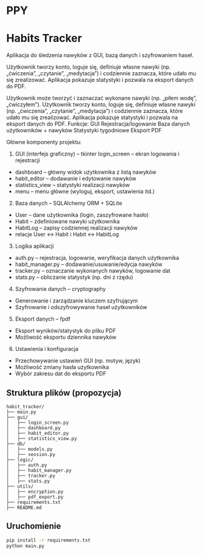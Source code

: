 # PPY
# Habits Tracker
Aplikacja do śledzenia nawyków z GUI, bazą danych i szyfrowaniem haseł.

Użytkownik tworzy konto, loguje się, definiuje własne nawyki (np. „ćwiczenia”, „czytanie”, „medytacja”) i codziennie zaznacza, które udało mu się zrealizować. Aplikacja pokazuje statystyki i pozwala na eksport danych do PDF.

Użytkownik może tworzyć i zaznaczać wykonane nawyki (np. „piłem wodę”, „ćwiczyłem”). Użytkownik tworzy konto, loguje się, definiuje własne nawyki (np. „ćwiczenia”, „czytanie”, „medytacja”) i codziennie zaznacza, które udało mu się zrealizować. Aplikacja pokazuje statystyki i pozwala na eksport danych do PDF. Funkcje:
GUI
Rejestracja/logowanie
Baza danych użytkowników + nawyków
Statystyki tygodniowe
Eksport PDF

Główne komponenty projektu:
1. GUI (interfejs graficzny) – tkinter
login_screen – ekran logowania i rejestracji
- dashboard – główny widok użytkownika z listą nawyków
- habit_editor – dodawanie i edytowanie nawyków
- statistics_view – statystyki realizacji nawyków
- menu – menu główne (wyloguj, eksport, ustawienia itd.)

2. Baza danych – SQLAlchemy ORM + SQLite
- User – dane użytkownika (login, zaszyfrowane hasło)
- Habit – zdefiniowane nawyki użytkownika
- HabitLog – zapisy codziennej realizacji nawyków
- relacje User <-> Habit i Habit <-> HabitLog

3. Logika aplikacji
- auth.py – rejestracja, logowanie, weryfikacja danych użytkownika
- habit_manager.py – dodawanie/usuwanie/edycja nawyków
- tracker.py – oznaczanie wykonanych nawyków, logowanie dat
- stats.py – obliczanie statystyk (np. dni z rzędu)

4. Szyfrowanie danych – cryptography
- Generowanie i zarządzanie kluczem szyfrującym
- Szyfrowanie i odszyfrowywanie haseł użytkowników

5. Eksport danych – fpdf
- Eksport wyników/statystyk do pliku PDF
- Możliwość eksportu dziennika nawyków

6. Ustawienia i konfiguracja
- Przechowywanie ustawień GUI (np. motyw, język)
- Możliwość zmiany hasła użytkownika
- Wybór zakresu dat do eksportu PDF

## Struktura plików (propozycja)
````
habit_tracker/
├── main.py
├── gui/
│   ├── login_screen.py
│   ├── dashboard.py
│   ├── habit_editor.py
│   ├── statistics_view.py
├── db/
│   ├── models.py
│   ├── session.py
├── logic/
│   ├── auth.py
│   ├── habit_manager.py
│   ├── tracker.py
│   ├── stats.py
├── utils/
│   ├── encryption.py
│   ├── pdf_export.py
├── requirements.txt
├── README.md
````



## Uruchomienie
```bash
pip install -r requirements.txt
python main.py
```